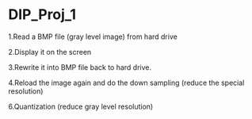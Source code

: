 DIP_Proj_1
========

1.Read a BMP file (gray level image) from hard drive

2.Display it on the screen 

3.Rewrite it into BMP file back to hard drive.

4.Reload the image again and do the down sampling 
(reduce the special resolution) 

6.Quantization (reduce gray level resolution)
